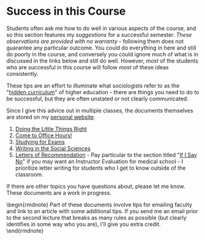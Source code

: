 # Success in this Course

Students often ask me how to do well in various aspects of the course, and so this section features my *suggestions* for a successful semester. *These observations are provided with no warranty* - following them does not guarantee any particular outcome. You could do everything in here and still do poorly in the course, and conversely you could ignore much of what is in discussed in the links below and still do well. However, *most* of the students who are successful in this course will follow *most* of these ideas consistently.

These tips are an effort to illuminate what sociologists refer to as the "[hidden curriculum](https://books.google.com/books?hl=en&lr=&id=5r-TAgAAQBAJ&oi=fnd&pg=PP1&dq=hidden+curriculum#v=onepage&q=hidden%20curriculum&f=false)" of higher education - there are things you need to do to be successful, but they are often unstated or not clearly communicated.

Since I give this advice out in multiple classes, the documents themselves are stored on my [personal website](https://chris-prener.github.io):

1. [Doing the Little Things Right](https://chris-prener.github.io/resources/students/little-things/)
2. [Come to Office Hours!](https://chris-prener.github.io/resources/students/office-hours/)
3. [Studying for Exams](https://chris-prener.github.io/resources/students/exams/)
4. [Writing in the Social Sciences](https://chris-prener.github.io/resources/students/writing/)
5. [Letters of Recommendation](https://chris-prener.github.io/resources/students/exams/) - Pay particular to the section titled "[If I Say No](https://chris-prener.github.io/resources/students/letters/#if-i-say-no)" if you may want an Instructor Evaluation for medical school - I prioritize letter writing for students who I get to know outside of the classroom.

If there are other topics you have questions about, please let me know. These documents are a work in progress.

\begin{rmdnote}
Part of these documents involve tips for emailing faculty and link to an
article with some additional tips. If you send me an email prior to the
second lecture that breaks as many rules as possible (but clearly
identifies in some way who you are), I'll give you extra credit.
\end{rmdnote}
